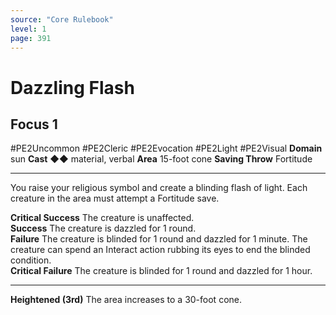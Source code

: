 ```yaml
---
source: "Core Rulebook"
level: 1
page: 391
---
```


# Dazzling Flash
## Focus 1
#PE2Uncommon #PE2Cleric #PE2Evocation #PE2Light #PE2Visual 
**Domain** sun
**Cast** ◆◆ material, verbal
**Area** 15-foot cone
**Saving Throw** Fortitude

-----
You raise your religious symbol and create a blinding flash of light. Each creature in the area must attempt a Fortitude save. 

**Critical Success** The creature is unaffected.  
**Success** The creature is dazzled for 1 round.  
**Failure** The creature is blinded for 1 round and dazzled for 1 minute. The creature can spend an Interact action rubbing its eyes to end the blinded condition.  
**Critical Failure** The creature is blinded for 1 round and dazzled for 1 hour.  

---
**Heightened (3rd)** The area increases to a 30-foot cone.